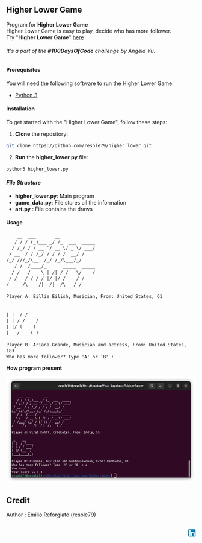 ## Higher Lower Game

Program for **Higher Lower Game**     
Higher Lower Game is easy to play, decide who has more follower.     
Try "**Higher Lower Game**" [here](http://www.higherlowergame.com/)     


###### It's a part of the **#100DaysOfCode** challenge by Angela Yu. ######


#### Prerequisites
You will need the following software to run the Higher Lower Game:
 - [Python 3](https://www.python.org/downloads/)


#### Installation
To get started with the "Higher Lower Game", follow these steps:

1. **Clone** the repository:

```sh
git clone https://github.com/resole79/higher_lower.git
```

2. **Run** the **higher_lower.py** file:

```sh
python3 higher_lower.py
```     

#### *File Structure*

 - **higher_lower.py**: Main program
 - **game_data.py**: File stores all the information
 - **art.py** : File contains the draws


#### **Usage**

```
    __  ___       __             
   / / / (_)___ _/ /_  ___  _____
  / /_/ / / __ `/ __ \/ _ \/ ___/
 / __  / / /_/ / / / /  __/ /    
/_/ ///_/\__, /_/ /_/\___/_/     
   / /  /____/_      _____  _____
  / /   / __ \ | /| / / _ \/ ___/
 / /___/ /_/ / |/ |/ /  __/ /    
/_____/\____/|__/|__/\___/_/     

Player A: Billie Eilish, Musician, From: United States, 61

 _    __    
| |  / /____
| | / / ___/
| |/ (__  ) 
|___/____(_)

Player B: Ariana Grande, Musician and actress, From: United States, 183
Who has more follower? Type 'A' or 'B' : 
```

**How program present**

![Guess The Number](./image/higher_lower_0.png)


## **Credit**

Author : Emilio Reforgiato (resole79)

##
<p align="right"><a href="https://www.linkedin.com/in/emilio-reforgiato/" target=”_blank” ><img src="./image/in_logo.png" /></a></p>


